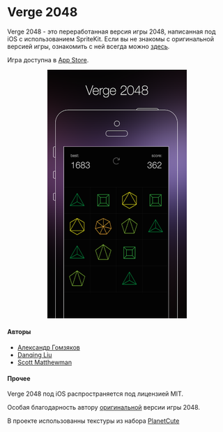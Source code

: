 Verge 2048
==========

Verge 2048 - это переработанная версия игры 2048, написанная под iOS с использованием SpriteKit. Если вы не знакомы с оригинальной версией игры, ознакомить с ней всегда можно [здесь](https://github.com/gabrielecirulli/2048).

Игра доступна в [App Store](https://itunes.apple.com/en/app/verge-2048/id873929215).

<p align="center">
  <img width="320" src="https://raw.githubusercontent.com/gomzyakov/Verge2048/37386c950316cca9a4bfd2c10a3f205526aaa5c7/2048/app-store.png?token=1460709__eyJzY29wZSI6IlJhd0Jsb2I6Z29tenlha292L1ZlcmdlMjA0OC8zNzM4NmM5NTAzMTZjY2E5YTRiZmQyYzEwYTNmMjA1NTI2YWFhNWM3LzIwNDgvYXBwLXN0b3JlLnBuZyIsImV4cGlyZXMiOjE0MDIwMzYyMTR9--7814fc83c03cf03fed0cdf98500dfb8e0fe52a14" alt="Screenshot"/>
</p>

#### Авторы

* [Александр Гомзяков](https://github.com/gomzyakov)
* [Danqing Liu](https://github.com/ik)
* [Scott Matthewman](https://github.com/scottmatthewman)

#### Прочее

Verge 2048 под iOS распространяется под лицензией MIT.

Особая благодарность автору [оригинальной](https://github.com/gabrielecirulli/2048) версии игры 2048.

В проекте использованны текстуры из набора [PlanetCute](http://www.lostgarden.com/2007/05/dancs-miraculously-flexible-game.html)
